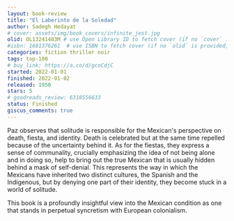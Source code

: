 ```yaml
---
layout: book-review
title: "El Laberinto de la Soledad"
author: Sadegh Hedayat
# cover: assets/img/book_covers/infinite_jest.jpg
olid: OL13241483M # use Open Library ID to fetch cover (if no `cover` is provided)
#isbn: 1681376261  # use ISBN to fetch cover (if no `olid` is provided, dashes are optional)
categories: fiction thriller noir
tags: top-100
# buy_link: https://a.co/d/gcoCdjC
started: 2022-01-01
finished: 2022-01-02
released: 1950
stars: 5
# goodreads_review: 6318556633
status: Finished
giscus_comments: true
---
```


Paz observes that solitude is responsible for the Mexican's perspective on death, fiesta, and identity. Death is celebrated but at the same time repelled because of the uncertainty behind it. As for the fiestas, they express a sense of communality, crucially emphasizing the idea of not being alone and in doing so, help to bring out the true Mexican that is usually hidden behind a mask of self-denial. This represents the way in which the Mexicans have inherited two distinct cultures, the Spanish and the Indigenous, but by denying one part of their identity, they become stuck in a world of solitude.

This book is a profoundly insightful view into the Mexican condition as one that stands in perpetual syncretism with European colonialism.
